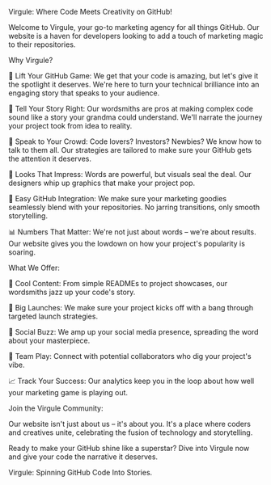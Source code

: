 Virgule: Where Code Meets Creativity on GitHub!

Welcome to Virgule, your go-to marketing agency for all things GitHub. Our website is a haven for developers looking to add a touch of marketing magic to their repositories.

Why Virgule?

🚀 Lift Your GitHub Game: We get that your code is amazing, but let's give it the spotlight it deserves. We're here to turn your technical brilliance into an engaging story that speaks to your audience.

🌟 Tell Your Story Right: Our wordsmiths are pros at making complex code sound like a story your grandma could understand. We'll narrate the journey your project took from idea to reality.

🎯 Speak to Your Crowd: Code lovers? Investors? Newbies? We know how to talk to them all. Our strategies are tailored to make sure your GitHub gets the attention it deserves.

🎨 Looks That Impress: Words are powerful, but visuals seal the deal. Our designers whip up graphics that make your project pop.

🔗 Easy GitHub Integration: We make sure your marketing goodies seamlessly blend with your repositories. No jarring transitions, only smooth storytelling.

📊 Numbers That Matter: We're not just about words – we're about results. Our website gives you the lowdown on how your project's popularity is soaring.

What We Offer:

📝 Cool Content: From simple READMEs to project showcases, our wordsmiths jazz up your code's story.

🎉 Big Launches: We make sure your project kicks off with a bang through targeted launch strategies.

📣 Social Buzz: We amp up your social media presence, spreading the word about your masterpiece.

👥 Team Play: Connect with potential collaborators who dig your project's vibe.

📈 Track Your Success: Our analytics keep you in the loop about how well your marketing game is playing out.

Join the Virgule Community:

Our website isn't just about us – it's about you. It's a place where coders and creatives unite, celebrating the fusion of technology and storytelling.

Ready to make your GitHub shine like a superstar? Dive into Virgule now and give your code the narrative it deserves.

Virgule: Spinning GitHub Code Into Stories.
